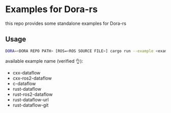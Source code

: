 # Examples for Dora-rs

this repo provides some standalone examples for Dora-rs

## Usage

```bash
DORA=<DORA REPO PATH> [ROS=<ROS SOURCE FILE>] cargo run --example <example-name> [--release]
```

available example name (verified :ok_hand:):
- cxx-dataflow
- cxx-ros2-dataflow
- c-dataflow
- rust-dataflow
- rust-ros2-dataflow
- rust-dataflow-url
- rust-dataflow-git
